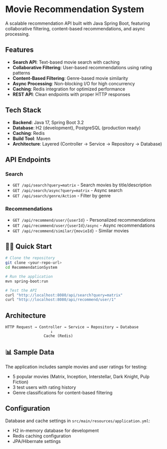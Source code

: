 # Movie Recommendation System

A scalable recommendation API built with Java Spring Boot, featuring collaborative filtering, content-based recommendations, and async processing.

##  Features

- **Search API**: Text-based movie search with caching
- **Collaborative Filtering**: User-based recommendations using rating patterns
- **Content-Based Filtering**: Genre-based movie similarity
- **Async Processing**: Non-blocking I/O for high concurrency
- **Caching**: Redis integration for optimized performance
- **REST API**: Clean endpoints with proper HTTP responses

##  Tech Stack

- **Backend**: Java 17, Spring Boot 3.2
- **Database**: H2 (development), PostgreSQL (production ready)
- **Caching**: Redis
- **Build Tool**: Maven
- **Architecture**: Layered (Controller → Service → Repository → Database)

## API Endpoints

### Search
- `GET /api/search?query=matrix` - Search movies by title/description
- `GET /api/search/async?query=matrix` - Async search
- `GET /api/search/genre/Action` - Filter by genre

### Recommendations
- `GET /api/recommend/user/{userId}` - Personalized recommendations
- `GET /api/recommend/user/{userId}/async` - Async recommendations
- `GET /api/recommend/similar/{movieId}` - Similar movies

## 🏃‍♂️ Quick Start

```bash
# Clone the repository
git clone <your-repo-url>
cd RecommendationSystem

# Run the application
mvn spring-boot:run

# Test the API
curl "http://localhost:8080/api/search?query=matrix"
curl "http://localhost:8080/api/recommend/user/1"
```

##  Architecture

```
HTTP Request → Controller → Service → Repository → Database
                    ↓
                 Cache (Redis)
```

## 📊 Sample Data

The application includes sample movies and user ratings for testing:
- 5 popular movies (Matrix, Inception, Interstellar, Dark Knight, Pulp Fiction)
- 3 test users with rating history
- Genre classifications for content-based filtering

##  Configuration

Database and cache settings in `src/main/resources/application.yml`:
- H2 in-memory database for development
- Redis caching configuration
- JPA/Hibernate settings
